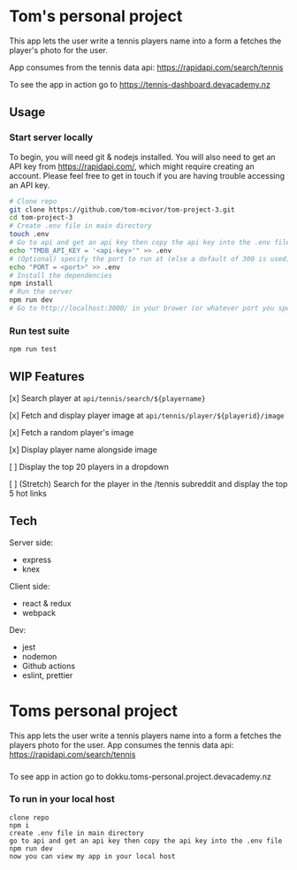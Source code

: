 
# Tom's personal project

This app lets the user write a tennis players name into a form a fetches the player's photo for the user.

App consumes from the tennis data api: https://rapidapi.com/search/tennis

To see the app in action go to https://tennis-dashboard.devacademy.nz

## Usage
### Start server locally
To begin, you will need git & nodejs installed. You will also need to get an API key from https://rapidapi.com/, which might require creating an account. Please feel free to get in touch if you are having trouble accessing an API key.

```bash
# Clone repo
git clone https://github.com/tom-mcivor/tom-project-3.git
cd tom-project-3
# Create .env file in main directory
touch .env
# Go to api and get an api key then copy the api key into the .env file
echo "TMDB_API_KEY = '<api-key>'" >> .env
# (Optional) specify the port to run at (else a default of 300 is used)
echo "PORT = <port>" >> .env
# Install the dependencies
npm install
# Run the server
npm run dev
# Go to http://localhost:3000/ in your brower (or whatever port you specified)
```

### Run test suite
```bash
npm run test
```

## WIP Features
[x] Search player at `api/tennis/search/${playername}`

[x] Fetch and display player image at `api/tennis/player/${playerid}/image`

[x] Fetch a random player's image

[x] Display player name alongside image

[ ] Display the top 20 players in a dropdown

[ ] (Stretch) Search for the player in the /tennis subreddit and display the top 5 hot links


## Tech
Server side:
* express
* knex

Client side:
* react & redux
* webpack

Dev:
* jest
* nodemon
* Github actions
* eslint, prettier

# Toms personal project

This app lets the user write a tennis players name into a form a fetches the players photo for the user.
App consumes the tennis data api: https://rapidapi.com/search/tennis


###
To see app in action go to dokku.toms-personal.project.devacademy.nz


### To run in your local host 

    clone repo
    npm i 
    create .env file in main directory 
    go to api and get an api key then copy the api key into the .env file 
    npm run dev 
    now you can view my app in your local host 

